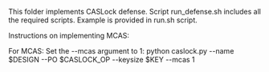 This folder implements CASLock defense.
Script run_defense.sh includes all the required scripts.
Example is provided in run.sh script.

Instructions on implementing MCAS:

For MCAS: Set the --mcas argument to 1:
python caslock.py --name $DESIGN --PO $CASLOCK_OP --keysize $KEY --mcas 1
